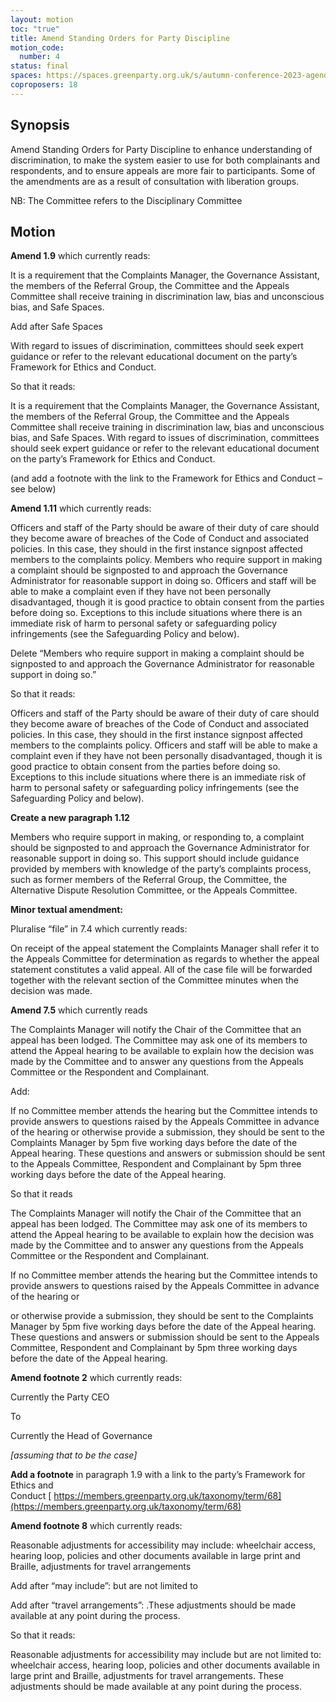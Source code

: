 ```yaml
---
layout: motion
toc: "true"
title: Amend Standing Orders for Party Discipline
motion_code:
  number: 4
status: final
spaces: https://spaces.greenparty.org.uk/s/autumn-conference-2023-agenda-forum/post/post/view?id=10833
coproposers: 18
---
```

## Synopsis


Amend Standing Orders for Party Discipline to enhance understanding of discrimination, to make the system easier to use for both complainants and respondents, and to ensure appeals are more fair to participants. Some of the amendments are as a result of consultation with liberation groups.

NB: The Committee refers to the Disciplinary Committee

## Motion

**Amend 1.9** which currently reads:

It is a requirement that the Complaints Manager, the Governance Assistant, the members of the Referral Group, the Committee and the Appeals Committee shall receive training in discrimination law, bias and unconscious bias, and Safe Spaces.

Add after Safe Spaces

With regard to issues of discrimination, committees should seek expert guidance or refer to the relevant educational document on the party’s Framework for Ethics and Conduct.

So that it reads:

It is a requirement that the Complaints Manager, the Governance Assistant, the members of the Referral Group, the Committee and the Appeals Committee shall receive training in discrimination law, bias and unconscious bias, and Safe Spaces. With regard to issues of discrimination, committees should seek expert guidance or refer to the relevant educational document on the party’s Framework for Ethics and Conduct.

(and add a footnote with the link to the Framework for Ethics and Conduct – see below)

**Amend 1.11** which currently reads:

Officers and staff of the Party should be aware of their duty of care should they become aware of breaches of the Code of Conduct and associated policies. In this case, they should in the first instance signpost affected members to the complaints policy. Members who require support in making a complaint should be signposted to and approach the Governance Administrator for reasonable support in doing so. Officers and staff will be able to make a complaint even if they have not been personally disadvantaged, though it is good practice to obtain consent from the parties before doing so. Exceptions to this include situations where there is an immediate risk of harm to personal safety or safeguarding policy infringements (see the Safeguarding Policy and below).

Delete “Members who require support in making a complaint should be signposted to and approach the Governance Administrator for reasonable support in doing so.”

So that it reads:

Officers and staff of the Party should be aware of their duty of care should they become aware of breaches of the Code of Conduct and associated policies. In this case, they should in the first instance signpost affected members to the complaints policy. Officers and staff will be able to make a complaint even if they have not been personally disadvantaged, though it is good practice to obtain consent from the parties before doing so. Exceptions to this include situations where there is an immediate risk of harm to personal safety or safeguarding policy infringements (see the Safeguarding Policy and below).

**Create a new paragraph 1.12**

Members who require support in making, or responding to, a complaint should be signposted to and approach the Governance Administrator for reasonable support in doing so. This support should include guidance provided by members with knowledge of the party’s complaints process, such as former members of the Referral Group, the Committee, the Alternative Dispute Resolution Committee, or the Appeals Committee.

**Minor textual amendment:**

Pluralise “file” in 7.4 which currently reads:

On receipt of the appeal statement the Complaints Manager shall refer it to the Appeals Committee for determination as regards to whether the appeal statement constitutes a valid appeal. All of the case file will be forwarded together with the relevant section of the Committee minutes when the decision was made.

**Amend 7.5** which currently reads

The Complaints Manager will notify the Chair of the Committee that an appeal has been lodged. The Committee may ask one of its members to attend the Appeal hearing to be available to explain how the decision was made by the Committee and to answer any questions from the Appeals Committee or the Respondent and Complainant.

Add:

If no Committee member attends the hearing but the Committee intends to provide answers to questions raised by the Appeals Committee in advance of the hearing or otherwise provide a submission, they should be sent to the Complaints Manager by 5pm five working days before the date of the Appeal hearing. These questions and answers or submission should be sent to the Appeals Committee, Respondent and Complainant by 5pm three working days before the date of the Appeal hearing.

So that it reads

The Complaints Manager will notify the Chair of the Committee that an appeal has been lodged. The Committee may ask one of its members to attend the Appeal hearing to be available to explain how the decision was made by the Committee and to answer any questions from the Appeals Committee or the Respondent and Complainant.

If no Committee member attends the hearing but the Committee intends to provide answers to questions raised by the Appeals Committee in advance of the hearing or

or otherwise provide a submission, they should be sent to the Complaints Manager by 5pm five working days before the date of the Appeal hearing. These questions and answers or submission should be sent to the Appeals Committee, Respondent and Complainant by 5pm three working days before the date of the Appeal hearing.

**Amend footnote 2** which currently reads:

Currently the Party CEO

To

Currently the Head of Governance

*\[assuming that to be the case]*

**Add a footnote** in paragraph 1.9 with a link to the party’s Framework for Ethics and Conduct [ https://members.greenparty.org.uk/taxonomy/term/68](https://members.greenparty.org.uk/taxonomy/term/68)

**Amend footnote 8** which currently reads:

Reasonable adjustments for accessibility may include: wheelchair access, hearing loop, policies and other documents available in large print and Braille, adjustments for travel arrangements

Add after “may include”: but are not limited to

Add after “travel arrangements”: .These adjustments should be made available at any point during the process.

So that it reads:

Reasonable adjustments for accessibility may include but are not limited to: wheelchair access, hearing loop, policies and other documents available in large print and Braille, adjustments for travel arrangements. These adjustments should be made available at any point during the process.